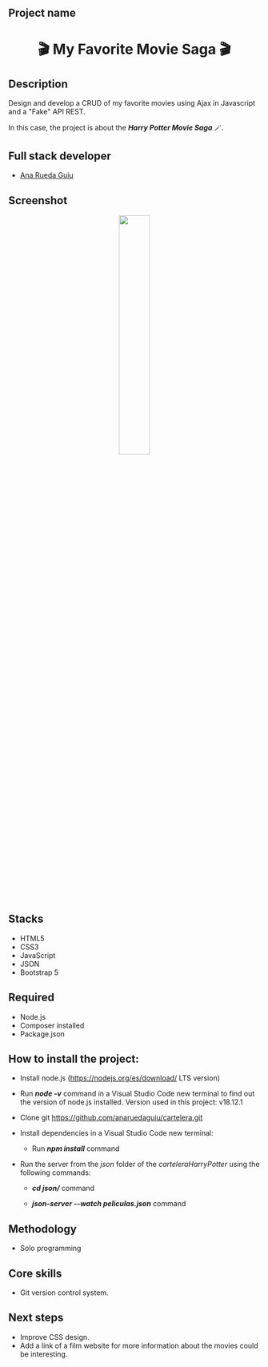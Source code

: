 ## Project name

<p>
    <h1 align="center">🎬 My Favorite Movie Saga 🎬</h1>
</p>

## Description 

Design and develop a CRUD of my favorite movies using Ajax in Javascript and a "Fake" API REST.

In this case, the project is about the ***Harry Potter Movie Saga*** 🪄.

## Full stack developer
- [Ana Rueda Guiu](https://github.com/anaruedaguiu)

## Screenshot 

<p align="center">
    <img src="/img/screenshotMovieSaga.png" width="35%">
</p>

## Stacks 
* HTML5 
* CSS3 
* JavaScript
* JSON
* Bootstrap 5

## Required 
* Node.js
* Composer installed
* Package.json

## How to install the project: 
* Install node.js (https://nodejs.org/es/download/ LTS version)
* Run ***node -v*** command in a Visual Studio Code new terminal to find out the version of node.js installed. Version used in this project: v18.12.1  
* Clone git https://github.com/anaruedaguiu/cartelera.git
* Install dependencies in a Visual Studio Code new terminal: 
    
    - Run ***npm install*** command 
* Run the server from the *json* folder of the *carteleraHarryPotter* using the following commands:

    - **_cd json/_** command
    
    - **_json-server --watch peliculas.json_** command

## Methodology 
* Solo programming

## Core skills
* Git version control system.

## Next steps 
* Improve CSS design.
* Add a link of a film website for more information about the movies could be interesting.
